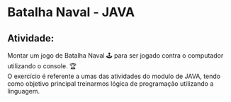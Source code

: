 # Batalha Naval - JAVA

## Atividade:

Montar um jogo de Batalha Naval :joystick: para ser jogado contra o computador utilizando o console. :trophy:
<br />
O exercício é referente a umas das atividades do modulo de JAVA, tendo como objetivo principal treinarmos lógica de programação utilizando a linguagem.
